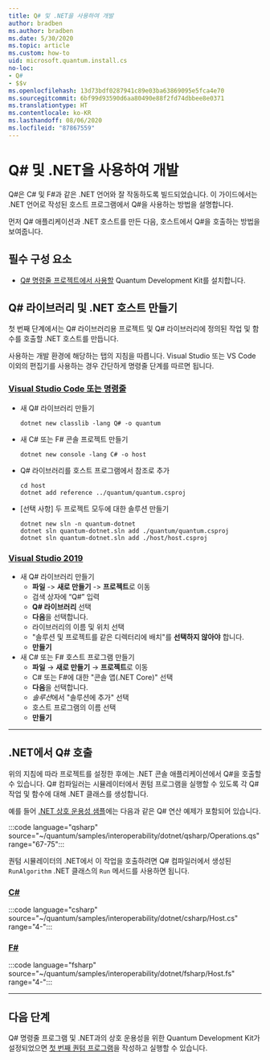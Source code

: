 ```yaml
---
title: Q# 및 .NET을 사용하여 개발
author: bradben
ms.author: bradben
ms.date: 5/30/2020
ms.topic: article
ms.custom: how-to
uid: microsoft.quantum.install.cs
no-loc:
- Q#
- $$v
ms.openlocfilehash: 13d73bdf0287941c89e03ba63869095e5fca4e70
ms.sourcegitcommit: 6bf99d93590d6aa80490e88f2fd74dbbee8e0371
ms.translationtype: HT
ms.contentlocale: ko-KR
ms.lasthandoff: 08/06/2020
ms.locfileid: "87867559"
---
```

# <a name="develop-with-no-locq-and-net"></a>Q# 및 .NET을 사용하여 개발

Q#은 C# 및 F#과 같은 .NET 언어와 잘 작동하도록 빌드되었습니다.
이 가이드에서는 .NET 언어로 작성된 호스트 프로그램에서 Q#을 사용하는 방법을 설명합니다.

먼저 Q# 애플리케이션과 .NET 호스트를 만든 다음, 호스트에서 Q#을 호출하는 방법을 보여줍니다.

## <a name="prerequisites"></a>필수 구성 요소

- [Q# 명령줄 프로젝트에서 사용할](xref:microsoft.quantum.install.standalone) Quantum Development Kit를 설치합니다.

## <a name="creating-a-no-locq-library-and-a-net-host"></a>Q# 라이브러리 및 .NET 호스트 만들기

첫 번째 단계에서는 Q# 라이브러리용 프로젝트 및 Q# 라이브러리에 정의된 작업 및 함수를 호출할 .NET 호스트를 만듭니다.

사용하는 개발 환경에 해당하는 탭의 지침을 따릅니다.
Visual Studio 또는 VS Code 이외의 편집기를 사용하는 경우 간단하게 명령줄 단계를 따르면 됩니다.

### <a name="visual-studio-code-or-command-line"></a>[Visual Studio Code 또는 명령줄](#tab/tabid-cmdline)

- 새 Q# 라이브러리 만들기

  ```dotnetcli
  dotnet new classlib -lang Q# -o quantum
  ```

- 새 C# 또는 F# 콘솔 프로젝트 만들기

  ```dotnetcli
  dotnet new console -lang C# -o host  
  ```

- Q# 라이브러리를 호스트 프로그램에서 참조로 추가

  ```dotnetcli
  cd host
  dotnet add reference ../quantum/quantum.csproj
  ```

- [선택 사항] 두 프로젝트 모두에 대한 솔루션 만들기

  ```dotnetcli
  dotnet new sln -n quantum-dotnet
  dotnet sln quantum-dotnet.sln add ./quantum/quantum.csproj
  dotnet sln quantum-dotnet.sln add ./host/host.csproj
  ```

### <a name="visual-studio-2019"></a>[Visual Studio 2019](#tab/tabid-vs2019)

- 새 Q# 라이브러리 만들기
  - **파일** -> **새로 만들기** -> **프로젝트**로 이동
  - 검색 상자에 “Q#” 입력
  - **Q# 라이브러리** 선택
  - **다음**을 선택합니다.
  - 라이브러리의 이름 및 위치 선택
  - "솔루션 및 프로젝트를 같은 디렉터리에 배치"를 **선택하지 않아야** 합니다.
  - **만들기**
- 새 C# 또는 F# 호스트 프로그램 만들기
  - **파일** → **새로 만들기** → **프로젝트**로 이동
  - C# 또는 F#에 대한 "콘솔 앱(.NET Core)" 선택
  - **다음**을 선택합니다.
  - *솔루션*에서 "솔루션에 추가" 선택
  - 호스트 프로그램의 이름 선택
  - **만들기**

***

## <a name="calling-into-no-locq-from-net"></a>.NET에서 Q# 호출

위의 지침에 따라 프로젝트를 설정한 후에는 .NET 콘솔 애플리케이션에서 Q#을 호출할 수 있습니다.
Q# 컴파일러는 시뮬레이터에서 퀀텀 프로그램을 실행할 수 있도록 각 Q# 작업 및 함수에 대해 .NET 클래스를 생성합니다.

예를 들어 [.NET 상호 운용성 샘플](https://github.com/microsoft/Quantum/tree/master/samples/interoperability/dotnet)에는 다음과 같은 Q# 연산 예제가 포함되어 있습니다.

:::code language="qsharp" source="~/quantum/samples/interoperability/dotnet/qsharp/Operations.qs" range="67-75":::

퀀텀 시뮬레이터의 .NET에서 이 작업을 호출하려면 Q# 컴파일러에서 생성된 `RunAlgorithm` .NET 클래스의 `Run` 메서드를 사용하면 됩니다.

### <a name="c"></a>[C#](#tab/tabid-csharp)

:::code language="csharp" source="~/quantum/samples/interoperability/dotnet/csharp/Host.cs" range="4-":::

### <a name="f"></a>[F#](#tab/tabid-fsharp)

:::code language="fsharp" source="~/quantum/samples/interoperability/dotnet/fsharp/Host.fs" range="4-":::

***
    
## <a name="next-steps"></a>다음 단계

Q# 명령줄 프로그램 및 .NET과의 상호 운용성을 위한 Quantum Development Kit가 설정되었으면 [첫 번째 퀀텀 프로그램](xref:microsoft.quantum.quickstarts.qrng)을 작성하고 실행할 수 있습니다.
